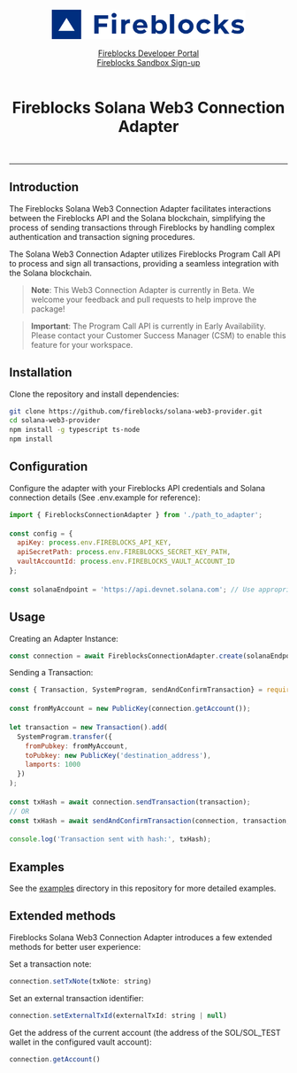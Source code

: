 <p align="center">
  <img src="./logo.svg" width="350" alt="accessibility text">
</p>
<div align="center">

  [Fireblocks Developer Portal](https://developers.fireblocks.com) </br>
  [Fireblocks Sandbox Sign-up](https://www.fireblocks.com/developer-sandbox-sign-up/) <br/><br/>
  <h1> Fireblocks Solana Web3 Connection Adapter </h1>
</div>
<br/>
<hr/>


## Introduction

The Fireblocks Solana Web3 Connection Adapter facilitates interactions between the Fireblocks API and the Solana blockchain, simplifying the process of sending transactions through Fireblocks by handling complex authentication and transaction signing procedures.

The Solana Web3 Connection Adapter utilizes Fireblocks Program Call API to process and sign all transactions, providing a seamless integration with the Solana blockchain.

> **Note**: This Web3 Connection Adapter is currently in Beta. We welcome your feedback and pull requests to help improve the package!

> **Important**: The Program Call API is currently in Early Availability. Please contact your Customer Success Manager (CSM) to enable this feature for your workspace.


## Installation

Clone the repository and install dependencies:

```bash
git clone https://github.com/fireblocks/solana-web3-provider.git
cd solana-web3-provider
npm install -g typescript ts-node
npm install
```

## Configuration

Configure the adapter with your Fireblocks API credentials and Solana connection details (See .env.example for reference):

```js
import { FireblocksConnectionAdapter } from './path_to_adapter';

const config = {
  apiKey: process.env.FIREBLOCKS_API_KEY,
  apiSecretPath: process.env.FIREBLOCKS_SECRET_KEY_PATH,
  vaultAccountId: process.env.FIREBLOCKS_VAULT_ACCOUNT_ID
};

const solanaEndpoint = 'https://api.devnet.solana.com'; // Use appropriate Solana RPC endpoint

```

## Usage

Creating an Adapter Instance:

```js
const connection = await FireblocksConnectionAdapter.create(solanaEndpoint, config);
```

Sending a Transaction:

```js
const { Transaction, SystemProgram, sendAndConfirmTransaction} = require('@solana/web3.js');

const fromMyAccount = new PublicKey(connection.getAccount());

let transaction = new Transaction().add(
  SystemProgram.transfer({
    fromPubkey: fromMyAccount,
    toPubkey: new PublicKey('destination_address'),
    lamports: 1000
  })
);

const txHash = await connection.sendTransaction(transaction);
// OR
const txHash = await sendAndConfirmTransaction(connection, transaction, []);

console.log('Transaction sent with hash:', txHash);
```

## Examples

See the [examples](https://github.com/fireblocks/solana-web3-provider/tree/main/examples) directory in this repository for more detailed examples.

## Extended methods

Fireblocks Solana Web3 Connection Adapter introduces a few extended methods for better user experience:


Set a transaction note:
```js
connection.setTxNote(txNote: string)
```


Set an external transaction identifier:
```js
connection.setExternalTxId(externalTxId: string | null)
```

Get the address of the current account (the address of the SOL/SOL_TEST wallet in the configured vault account):
```js
connection.getAccount() 
```